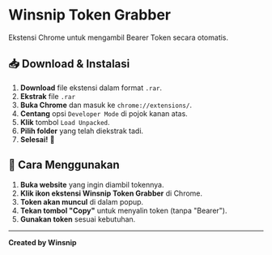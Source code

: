 # Winsnip Token Grabber

Ekstensi Chrome untuk mengambil Bearer Token secara otomatis.

## 📥 Download & Instalasi
1. **Download** file ekstensi dalam format `.rar`.
2. **Ekstrak** file `.rar`
3. **Buka Chrome** dan masuk ke `chrome://extensions/`.
4. **Centang** opsi `Developer Mode` di pojok kanan atas.
5. **Klik** tombol `Load Unpacked`.
6. **Pilih folder** yang telah diekstrak tadi.
7. **Selesai!** 🎉

## 🚀 Cara Menggunakan
1. **Buka website** yang ingin diambil tokennya.
2. **Klik ikon ekstensi Winsnip Token Grabber** di Chrome.
3. **Token akan muncul** di dalam popup.
4. **Tekan tombol "Copy"** untuk menyalin token (tanpa "Bearer").
5. **Gunakan token** sesuai kebutuhan.

---

**Created by Winsnip**

